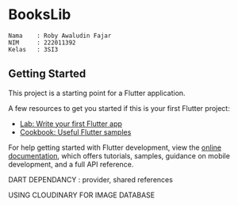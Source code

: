 # BooksLib

```
Nama    : Roby Awaludin Fajar
NIM     : 222011392
Kelas   : 3SI3
```

## Getting Started

This project is a starting point for a Flutter application.

A few resources to get you started if this is your first Flutter project:

- [Lab: Write your first Flutter app](https://docs.flutter.dev/get-started/codelab)
- [Cookbook: Useful Flutter samples](https://docs.flutter.dev/cookbook)

For help getting started with Flutter development, view the
[online documentation](https://docs.flutter.dev/), which offers tutorials,
samples, guidance on mobile development, and a full API reference.

DART DEPENDANCY : provider, shared references

USING CLOUDINARY FOR IMAGE DATABASE
